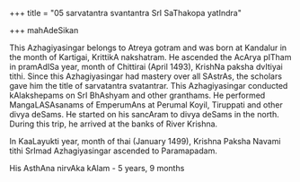 +++
title = "05 sarvatantra svantantra SrI SaThakopa yatIndra"

+++
   mahAdeSikan

This Azhagiyasingar belongs to Atreya gotram and was born at Kandalur in the month of Kartigai, KrittikA nakshatram. He ascended the AcArya pITham in pramAdISa year, month of Chittirai (April 1493), KrishNa paksha dvItiyai tithi. Since this Azhagiyasingar had mastery over all SAstrAs, the scholars gave him the title of sarvatantra svatantrar. This Azhagiyasingar conducted kAlakshepams on SrI BhAshyam and other granthams. He performed MangaLASAsanams of EmperumAns at Perumal Koyil, Tiruppati and other divya deSams. He started on his sancAram to divya deSams in the north. During this trip, he arrived at the banks of River Krishna.

In KaaLayukti year, month of thai (January 1499), Krishna Paksha Navami tithi SrImad Azhagiyasingar ascended to Paramapadam.

His AsthAna nirvAka kAlam - 5 years, 9 months
